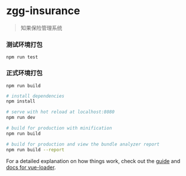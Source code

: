# zgg-insurance

> 知果保险管理系统

### 测试环境打包
 `npm run test`
### 正式环境打包
 `npm run build`
 
 
 
``` bash
# install dependencies
npm install

# serve with hot reload at localhost:8080
npm run dev

# build for production with minification
npm run build

# build for production and view the bundle analyzer report
npm run build --report
```
 
For a detailed explanation on how things work, check out the [guide](http://vuejs-templates.github.io/webpack/) and [docs for vue-loader](http://vuejs.github.io/vue-loader).
